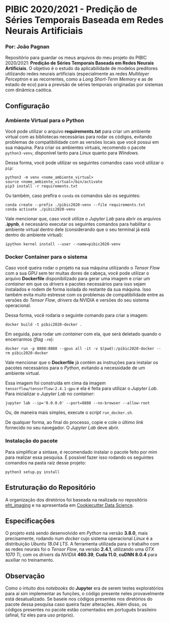 # PIBIC 2020/2021 - Predição de Séries Temporais Baseada em Redes Neurais Artificiais
### Por: João Pagnan

Repositório para guardar os meus arquivos do meu projeto do PIBIC 2020/2021: **Predição de Séries Temporais Baseada em Redes Neurais Artificiais**. O objetivo é o estudo da aplicabilidade de modelos preditores utilizando redes neurais artificiais (especialmente as redes *Multilayer Perceptron* e as recorrentes, como a *Long Short-Term Memory* e as de estado de eco) para a previsão de séries temporais originadas por sistemas com dinâmica caótica.

## Configuração

### Ambiente Virtual para o Python
Você pode utilizar o arquivo **requirements.txt** para criar um ambiente virtual com as bibliotecas necessárias para rodar os códigos, evitando problemas de compatibilidade com as versões locais que você possui em sua máquina. Para criar os ambientes virtuais, recomendo o pacote `python3-venv`, disponível tanto para *Linux* quanto para *Windows*.

Dessa forma, você pode utilizar os seguintes comandos caso você utilizar o `pip`:
```
python3 -m venv <nome_ambiente_virtual> 
source <nome_ambiente_virtual>/bin/activate 
pip3 install -r requirements.txt 
```

Ou também, caso prefira o `conda` os comandos são os seguintes:
```
conda create --prefix ./pibic2020-venv --file requirements.txt 
conda activate ./pibic2020-venv
```

Vale mencionar que, caso você utilize o *Jupyter Lab* para abrir os arquivos **.ipynb**, é necessário executar os seguintes comandos para habilitar o ambiente virtual dentro dele (considerando que o seu terminal já está dentro do ambiente virtual):
```
ipython kernel install --user --name=pibic2020-venv
```
### Docker Container para o sistema
Caso você queira rodar o projeto na sua máquina utilizando o *Tensor Flow* com a sua GPU sem ter muitas dores de cabeça, você pode utilizar o arquivo **Dockerfile** disponibilizado para gerar uma imagem e criar um *container* em que os *drivers* e pacotes necessários para isso sejam instalados e rodem de forma isolada do restante da sua máquina. Isso também evita muito estresse com os problemas de compatibilidade entre as versões do *Tensor Flow*, *drivers* da NVIDIA e versões do seu sistema operacional.

Dessa forma, você rodaria o seguinte comando para criar a imagem:
```
docker build -t pibic2020-docker .
```

Em seguida, para rodar um *container* com ela, que será deletado quando o encerrarmos (*flag* `-rm`):
```
docker run -p 8888:8888 --gpus all -it -v $(pwd):/pibic2020-docker --rm pibic2020-docker
```
Vale mencionar que o **Dockerfile** já contém as instruções para instalar os pacotes necessários para o *Python*, evitando a necessidade de um ambiente virtual.

Essa imagem foi construída em cima da imagem `tensorflow/tensorflow:2.4.1-gpu` e ela é feita para utilizar o *Jupyter Lab*.
Para inicializar o *Jupyter Lab* no *container*:
```
jupyter lab --ip='0.0.0.0' --port=8888 --no-browser --allow-root
```
Ou, de maneira mais simples, execute o *script* `run_docker.sh`.

De qualquer forma, ao final do processo, copie e cole o último *link* fornecido no seu navegador. O *Jupyter Lab* deve abrir.

### Instalação do pacote

Para simplificar a sintaxe, é recomendado instalar o pacote feito por mim para realizar essa pesquisa. É possível fazer isso rodando os seguintes comandos na pasta raiz desse projeto:
```
python3 setup.py install
```

## Estruturação do Repositório
A organização dos diretórios foi baseada na realizada no repositório [eht_imaging](https://github.com/achael/eht-imaging) e na apresentada em [Cookiecutter Data Science](http://drivendata.github.io/cookiecutter-data-science/). 

## Especificações
O projeto está sendo desenvolvido em *Python* na versão **3.8.0**, mais precisamente, rodando num *docker*  cujo sistema operacional *Linux* é a distribuição *Ubuntu 18.04 LTS*. A ferramenta utilizada para o trabalho com as redes neurais foi o *Tensor Flow*, na versão **2.4.1**, utilizando uma *GTX 1070 Ti*, com os *drivers* da *NVIDIA* **460.39**, **Cuda 11.0**, **cuDNN 8.0.4** para auxiliar no treinamento.

## Observação
Como o intuito dos *notebooks* do **Jupyter** era de serem testes exploratórios para aí sim implementar as funções, o código presente neles provavelmente está desatualizado. Se baseie nos códigos presentes nos diretórios do pacote dessa pesquisa caso queira fazer alterações. Além disso, os códigos presentes no pacote estão comentados em português brasileiro (afinal, fiz eles para uso próprio).
